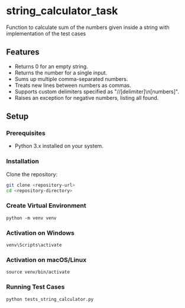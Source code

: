 # string_calculator_task
Function to calculate sum of the numbers given inside a string with implementation of the test cases

## Features

- Returns 0 for an empty string.
- Returns the number for a single input.
- Sums up multiple comma-separated numbers.
- Treats new lines between numbers as commas.
- Supports custom delimiters specified as "//[delimiter]\\n[numbers]".
- Raises an exception for negative numbers, listing all found.

## Setup

### Prerequisites

- Python 3.x installed on your system.

### Installation

Clone the repository:

```bash
git clone <repository-url>
cd <repository-directory>
```
### Create Virtual Environment
```
python -m venv venv
```

### Activation on Windows
```
venv\Scripts\activate
```

### Activation on macOS/Linux
```
source venv/bin/activate
```

### Running Test Cases
```
python tests_string_calculator.py
```